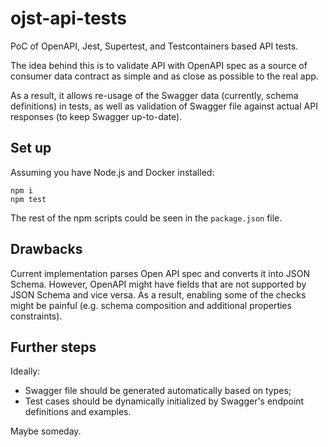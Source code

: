 # ojst-api-tests
PoC of OpenAPI, Jest, Supertest, and Testcontainers based API tests.

The idea behind this is to validate API with OpenAPI spec as a source of consumer data contract as simple and as close as possible to the real app.

As a result, it allows re-usage of the Swagger data (currently, schema definitions) in tests,
as well as validation of Swagger file against actual API responses (to keep Swagger up-to-date).

## Set up
Assuming you have Node.js and Docker installed:
```
npm i
npm test
```

The rest of the npm scripts could be seen in the `package.json` file.

## Drawbacks
Current implementation parses Open API spec and converts it into JSON Schema.
However, OpenAPI might have  fields that are not supported by JSON Schema and vice versa.
As a result, enabling some of the checks might be painful (e.g. schema composition and additional properties constraints).

## Further steps
Ideally:
- Swagger file should be generated automatically based on types;
- Test cases should be dynamically initialized by Swagger's endpoint definitions and examples.

Maybe someday.
